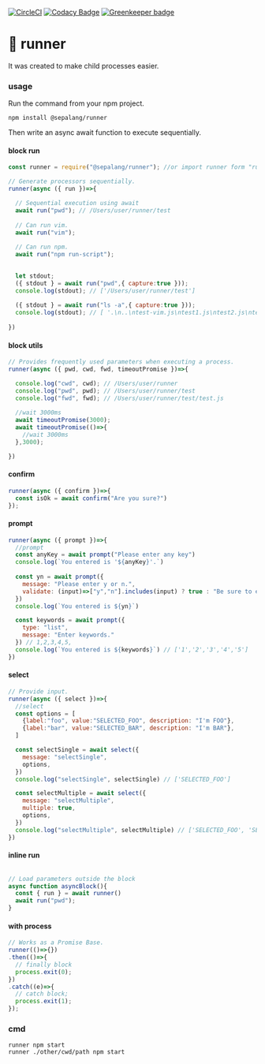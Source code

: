 [![CircleCI](https://circleci.com/gh/sepalang/runner/tree/master.svg?style=shield)](https://circleci.com/gh/sepalang/runner/tree/master)
[![Codacy Badge](https://api.codacy.com/project/badge/Grade/36b7164939d746e99394686e9dbdc9b5)](https://www.codacy.com/app/labeldock/runner?utm_source=github.com&amp;utm_medium=referral&amp;utm_content=sepalang/runner&amp;utm_campaign=Badge_Grade)
[![Greenkeeper badge](https://badges.greenkeeper.io/sepalang/runner.svg)](https://greenkeeper.io/)

# 🏃 runner
It was created to make child processes easier.

### usage
Run the command from your npm project.
```
npm install @sepalang/runner
```

Then write an async await function to execute sequentially.


#### block run

```js
const runner = require("@sepalang/runner"); //or import runner form "runner";

// Generate processors sequentially.
runner(async ({ run })=>{

  // Sequential execution using await
  await run("pwd"); // /Users/user/runner/test
  
  // Can run vim.
  await run("vim");
  
  // Can run npm.
  await run("npm run-script");
  

  let stdout;
  ({ stdout } = await run("pwd",{ capture:true }));
  console.log(stdout); // ['/Users/user/runner/test']
  
  ({ stdout } = await run("ls -a",{ capture:true }));
  console.log(stdout); // [ '.\n..\ntest-vim.js\ntest1.js\ntest2.js\ntest3.js' ]
  
})
```

#### block utils
```js
// Provides frequently used parameters when executing a process.
runner(async ({ pwd, cwd, fwd, timeoutPromise })=>{

  console.log("cwd", cwd); // /Users/user/runner
  console.log("pwd", pwd); // /Users/user/runner/test
  console.log("fwd", fwd); // /Users/user/runner/test/test.js
  
  //wait 3000ms
  await timeoutPromise(3000);  
  await timeoutPromise(()=>{
    //wait 3000ms
  },3000);

})
```

#### confirm
```js
runner(async ({ confirm })=>{
  const isOk = await confirm("Are you sure?")
});
```

#### prompt
```js
runner(async ({ prompt })=>{
  //prompt
  const anyKey = await prompt("Please enter any key")
  console.log(`You entered is '${anyKey}'.`)
  
  const yn = await prompt({
    message: "Please enter y or n.",
    validate: (input)=>["y","n"].includes(input) ? true : "Be sure to enter y or n."
  })
  console.log(`You entered is ${yn}`)

  const keywords = await prompt({
    type: "list",
    message: "Enter keywords."
  }) // 1,2,3,4,5,
  console.log(`You entered is ${keywords}`) // ['1','2','3','4','5']
})
```

#### select

```js
// Provide input.
runner(async ({ select })=>{
  //select
  const options = [
    {label:"foo", value:"SELECTED_FOO", description: "I'm FOO"},
    {label:"bar", value:"SELECTED_BAR", description: "I'm BAR"},
  ]

  const selectSingle = await select({
    message: "selectSingle",
    options,
  })
  console.log("selectSingle", selectSingle) // ['SELECTED_FOO']

  const selectMultiple = await select({
    message: "selectMultiple",
    multiple: true,
    options,
  })
  console.log("selectMultiple", selectMultiple) // ['SELECTED_FOO', 'SELECTED_BAR']
})
```

#### inline run
```js

// Load parameters outside the block
async function asyncBlock(){
  const { run } = await runner()
  await run("pwd");
}

```

#### with process
```js
// Works as a Promise Base.
runner(()=>{})
.then(()=>{
  // finally block
  process.exit(0);
})
.catch((e)=>{
  // catch block;
  process.exit(1);
});

```

### cmd
```
runner npm start
runner ./other/cwd/path npm start
```

